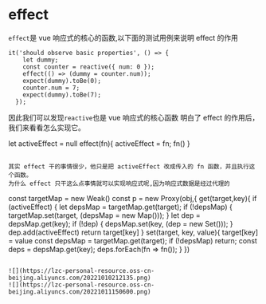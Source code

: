# effect
`effect`是 vue 响应式的核心的函数,以下面的测试用例来说明 effect 的作用
```
it('should observe basic properties', () => {
    let dummy;
    const counter = reactive({ num: 0 });
    effect(() => (dummy = counter.num));
    expect(dummy).toBe(0);
    counter.num = 7;
    expect(dummy).toBe(7);
  });
```
因此我们可以发现`reactive`也是 vue 响应式的核心函数
明白了 effect 的作用后，我们来看看怎么实现它。

let activeEffect = null
effect(fn){
    activeEffect = fn;
    fn()
}
```

其实 effect 干的事情很少，他只是把 activeEffect 改成传入的 fn 函数，并且执行这个函数。
为什么 effect 只干这么点事情就可以实现响应式呢,因为响应式数据是经过代理的
```
const targetMap = new Weak()
const p = new Proxy(obj,{
    get(target,key){
        if (activeEffect) {
            let depsMap = targetMap.get(target);
        if (!depsMap) {
            targetMap.set(target, (depsMap = new Map()));
        }
        let dep = depsMap.get(key);
        if (!dep) {
            depsMap.set(key, (dep = new Set()));
        }
        dep.add(activeEffect)
        return target[key]
    }
    set(target, key, value){
        target[key] = value
        const depsMap = targetMap.get(target);
        if (!depsMap) return;
        const deps = depsMap.get(key);
        deps.forEach(fn => fn());
    }
})
```

![](https://lzc-personal-resource.oss-cn-beijing.aliyuncs.com/20221010212135.png)
![](https://lzc-personal-resource.oss-cn-beijing.aliyuncs.com/20221011150600.png)
